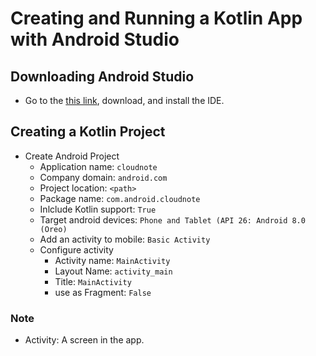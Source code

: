 # Creating and Running a Kotlin App with Android Studio

## Downloading Android Studio

* Go to the [this link](https://developer.android.com/studio), download, and install the IDE.

## Creating a Kotlin Project

* Create Android Project
  * Application name: `cloudnote`
  * Company domain: `android.com`
  * Project location: `<path>`
  * Package name: `com.android.cloudnote`
  * Inlclude Kotlin support: `True`
  * Target android devices: `Phone and Tablet (API 26: Android 8.0 (Oreo)`
  * Add an activity to mobile: `Basic Activity`
  * Configure activity
    * Activity name: `MainActivity`
    * Layout Name: `activity_main`
    * Title: `MainActivity`
    * use as Fragment: `False`

### Note

* Activity: A screen in the app.
